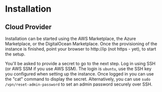 # Installation

## Cloud Provider

Installation can be started using the AWS Marketplace, the Azure Marketplace, or the DigitalOcean Marketplace. Once the provisioning of the instance is finished, point your browser to http://ip (not https - yet), to start the setup.

You'll be asked to provide a secret to go to the next step. Log in using SSH (or AWS SSM if you use AWS SSM). The login is `ubuntu`, use the SSH key you configured when setting up the instance. Once logged in you can use the "cat" command to display the secret. Alternatively, you can use `sudo /vpn/reset-admin-password` to set an admin password securely over SSH.